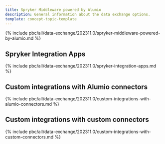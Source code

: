 ```yaml
---
title: Spryker Middleware powered by Alumio
description: General information about the data exchange options.
template: concept-topic-template
---
```


{% include pbc/all/data-exchange/202311.0/spryker-middleware-powered-by-alumio.md %} <!-- To edit, see /_includes/pbc/all/data-exchange/202311.0/spryker-middleware-powered-by-alumio.md -->

## Spryker Integration Apps

{% include pbc/all/data-exchange/202311.0/spryker-integration-apps.md %} <!-- To edit, see /_includes/pbc/all/data-exchange/202311.0/spryker-integration-apps.md -->

## Custom integrations with Alumio connectors

{% include pbc/all/data-exchange/202311.0/custom-integrations-with-alumio-connectors.md %} <!-- To edit, see /_includes/pbc/all/data-exchange/202311.0/custom-integrations-with-alumio-connectors.md -->

## Custom integrations with custom connectors

{% include pbc/all/data-exchange/202311.0/custom-integrations-with-custom-connectors.md %} <!-- To edit, see /_includes/pbc/all/data-exchange/202311.0/custom-integrations-with-custom-connectors.md -->